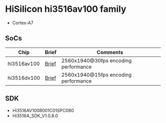 # HiSilicon hi3516av100 family

<!---
family:
  name: hi3516av100
--->

* Cortex-A7

## SoCs

|Chip       |Brief                   |Comments|
|-----------|------------------------|--------|
|hi3516av100|[Brief](briefs/hi3516av100.pdf)|2560x1940@30fps encoding performance|
|hi3516dv100|[Brief](briefs/hi3516dv100.pdf)|2560x1940@15fps encoding performance|

## SDK

* Hi3516AV100R001C01SPC080
* Hi3516A_SDK_V1.0.8.0
